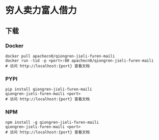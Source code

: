 # 穷人卖力富人借力

## 下载

### Docker

```
docker pull apachecn0/qiongren-jieli-furen-maili
docker run -tid -p <port>:80 apachecn0/qiongren-jieli-furen-maili
# 访问 http://localhost:{port} 查看文档
```

### PYPI

```
pip install qiongren-jieli-furen-maili
qiongren-jieli-furen-maili <port>
# 访问 http://localhost:{port} 查看文档
```

### NPM

```
npm install -g qiongren-jieli-furen-maili
qiongren-jieli-furen-maili <port>
# 访问 http://localhost:{port} 查看文档
```